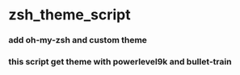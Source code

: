 # zsh_theme_script
### add oh-my-zsh and custom theme
### this script get theme with powerlevel9k and bullet-train
